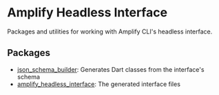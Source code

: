 # Amplify Headless Interface

Packages and utilities for working with Amplify CLI's headless interface.

## Packages
- [json_schema_builder](packages/json_schema_builder): Generates Dart classes from the interface's schema
- [amplify_headless_interface](packages/amplify_headless_interface): The generated interface files
